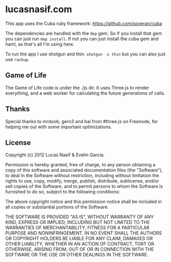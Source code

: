 lucasnasif.com
==============

This app uses the Cuba ruby framework: https://github.com/soveran/cuba

The dependencies are handled with the `dep` gem. So if you install that gem you can just run `dep install`. If not you can just install the cuba gem and haml, as that's all I'm using here.

To run the app I use shotgun and thin: `shotgun -s thin` but you can also just use `rackup`.

Game of Life
------------

The Game of Life code is under the ./js dir. It uses Three.js to render everything, and a web worker for calculating the future generations of cells.

Thanks
------

Special thanks to mrdoob, gero3 and bai from #three.js on Freenode, for helping me out with some important optimizations.

License
-------

Copyright (c) 2012 Lucas Nasif & Evelin García.

Permission is hereby granted, free of charge, to any person obtaining a copy of this software and associated documentation files (the "Software"), to deal in the Software without restriction, including without limitation the rights to use, copy, modify, merge, publish, distribute, sublicense, and/or sell copies of the Software, and to permit persons to whom the Software is furnished to do so, subject to the following conditions:

The above copyright notice and this permission notice shall be included in all copies or substantial portions of the Software.

THE SOFTWARE IS PROVIDED "AS IS", WITHOUT WARRANTY OF ANY KIND, EXPRESS OR IMPLIED, INCLUDING BUT NOT LIMITED TO THE WARRANTIES OF MERCHANTABILITY, FITNESS FOR A PARTICULAR PURPOSE AND NONINFRINGEMENT. IN NO EVENT SHALL THE AUTHORS OR COPYRIGHT HOLDERS BE LIABLE FOR ANY CLAIM, DAMAGES OR OTHER LIABILITY, WHETHER IN AN ACTION OF CONTRACT, TORT OR OTHERWISE, ARISING FROM, OUT OF OR IN CONNECTION WITH THE SOFTWARE OR THE USE OR OTHER DEALINGS IN THE SOFTWARE.
